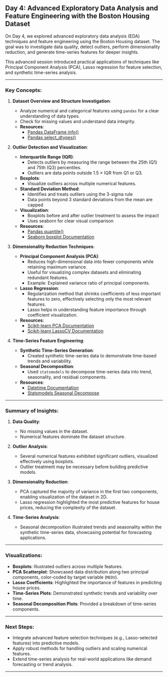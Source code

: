 ## Day 4: Advanced Exploratory Data Analysis and Feature Engineering with the Boston Housing Dataset

On Day 4, we explored advanced exploratory data analysis (EDA) techniques and feature engineering using the Boston Housing dataset. The goal was to investigate data quality, detect outliers, perform dimensionality reduction, and generate time-series features for deeper insights.

This advanced session introduced practical applications of techniques like Principal Component Analysis (PCA), Lasso regression for feature selection, and synthetic time-series analysis.

---

### Key Concepts:

1. **Dataset Overview and Structure Investigation**:
   - Analyze numerical and categorical features using `pandas` for a clear understanding of data types.
   - Check for missing values and understand data integrity.
   - **Resources**:
     - [Pandas DataFrame info()](https://pandas.pydata.org/pandas-docs/stable/reference/api/pandas.DataFrame.info.html)
     - [Pandas select_dtypes()](https://pandas.pydata.org/pandas-docs/stable/reference/api/pandas.DataFrame.select_dtypes.html)

2. **Outlier Detection and Visualization**:
   - **Interquartile Range (IQR)**:
     - Detects outliers by measuring the range between the 25th (Q1) and 75th (Q3) percentiles.
     - Outliers are data points outside 1.5 × IQR from Q1 or Q3.
   - **Boxplots**:
     - Visualize outliers across multiple numerical features.
   - **Standard Deviation Method**:
     - Identifies and treats outliers using the 3-sigma rule
     - Data points beyond 3 standard deviations from the mean are capped
   - **Visualization**:
     - Boxplots before and after outlier treatment to assess the impact
     - Uses seaborn for clear visual comparison
   - **Resources**:
     - [Pandas quantile()](https://pandas.pydata.org/pandas-docs/stable/reference/api/pandas.DataFrame.quantile.html)
     - [Seaborn boxplot Documentation](https://seaborn.pydata.org/generated/seaborn.boxplot.html)

3. **Dimensionality Reduction Techniques**:
   - **Principal Component Analysis (PCA)**:
     - Reduces high-dimensional data into fewer components while retaining maximum variance.
     - Useful for visualizing complex datasets and eliminating redundant features.
     - Example: Explained variance ratio of principal components.
   - **Lasso Regression**:
     - Regularization method that shrinks coefficients of less important features to zero, effectively selecting only the most relevant features.
     - Lasso helps in understanding feature importance through coefficient visualization.
   - **Resources**:
     - [Scikit-learn PCA Documentation](https://scikit-learn.org/stable/modules/generated/sklearn.decomposition.PCA.html)
     - [Scikit-learn LassoCV Documentation](https://scikit-learn.org/stable/modules/generated/sklearn.linear_model.LassoCV.html)

4. **Time-Series Feature Engineering**:
   - **Synthetic Time-Series Generation**:
     - Created synthetic time-series data to demonstrate time-based trends and variability.
   - **Seasonal Decomposition**:
     - Used `statsmodels` to decompose time-series data into trend, seasonality, and residual components.
   - **Resources**:
     - [Datetime Documentation](https://docs.python.org/3/library/datetime.html)
     - [Statsmodels Seasonal Decompose](https://www.statsmodels.org/stable/generated/statsmodels.tsa.seasonal.seasonal_decompose.html)

---

### Summary of Insights:

1. **Data Quality**:
   - No missing values in the dataset.
   - Numerical features dominate the dataset structure.

2. **Outlier Analysis**:
   - Several numerical features exhibited significant outliers, visualized effectively using boxplots.
   - Outlier treatment may be necessary before building predictive models.

3. **Dimensionality Reduction**:
   - PCA captured the majority of variance in the first two components, enabling visualization of the dataset in 2D.
   - Lasso regression highlighted the most predictive features for house prices, reducing the complexity of the dataset.

4. **Time-Series Analysis**:
   - Seasonal decomposition illustrated trends and seasonality within the synthetic time-series data, showcasing potential for forecasting applications.

---

### Visualizations:
- **Boxplots**: Illustrated outliers across multiple features.
- **PCA Scatterplot**: Showcased data distribution along two principal components, color-coded by target variable (`MEDV`).
- **Lasso Coefficients**: Highlighted the importance of features in predicting house prices.
- **Time-Series Plots**: Demonstrated synthetic trends and variability over time.
- **Seasonal Decomposition Plots**: Provided a breakdown of time-series components.

---

### Next Steps:
- Integrate advanced feature selection techniques (e.g., Lasso-selected features) into predictive models.
- Apply robust methods for handling outliers and scaling numerical features.
- Extend time-series analysis for real-world applications like demand forecasting or trend analysis.

---
